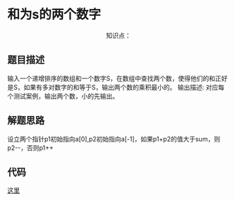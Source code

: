 # 和为s的两个数字

<center>知识点：</center>


## 题目描述
输入一个递增排序的数组和一个数字S，在数组中查找两个数，使得他们的和正好是S，如果有多对数字的和等于S，输出两个数的乘积最小的。
输出描述:
对应每个测试案例，输出两个数，小的先输出。
## 解题思路
设立两个指针p1初始指向a[0],p2初始指向a[-1]，如果p1+p2的值大于sum，则p2--，否则p1++


## 代码

[这里](../Code/42.py)